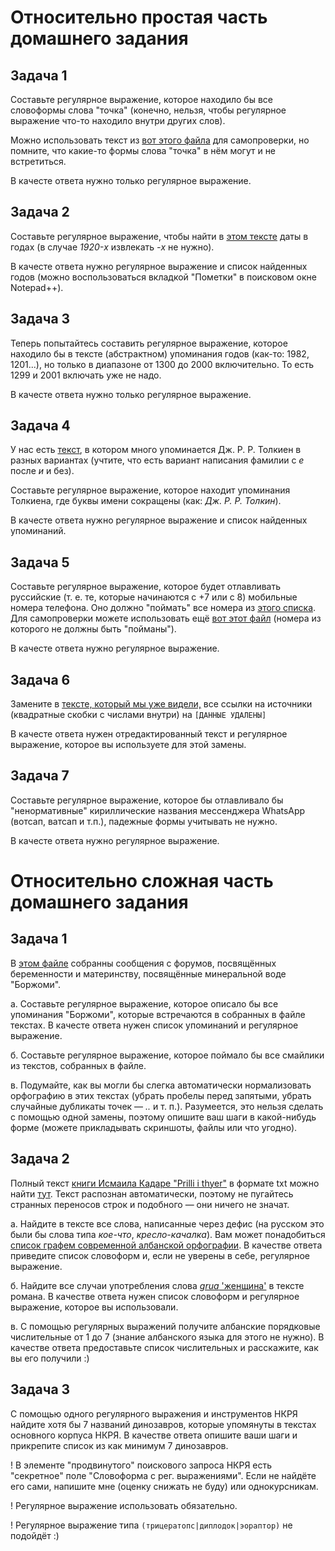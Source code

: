 # Относительно простая часть домашнего задания

## Задача 1

Составьте регулярное выражение, которое находило бы все словоформы слова "точка" (конечно, нельзя, чтобы регулярное выражение что-то находило внутри других слов).

Можно использовать текст из [вот этого файла](https://github.com/volina092/RSUH_intro_compling_ma/blob/1sem_re/1%20%D1%81%D0%B5%D0%BC%D0%B8%D0%BD%D0%B0%D1%80%20(%D0%A0%D0%B5%D0%B3%D1%83%D0%BB%D1%8F%D1%80%D0%BD%D1%8B%D0%B5%20%D0%B2%D1%8B%D1%80%D0%B0%D0%B6%D0%B5%D0%BD%D0%B8%D1%8F)/%D0%A4%D0%B0%D0%B9%D0%BB%D1%8B/hw1.txt) для самопроверки, но помните, что какие-то формы слова "точка" в нём могут и не встретиться.

В качесте ответа нужно только регулярное выражение.

## Задача 2

Составьте регулярное выражение, чтобы найти в [этом тексте](https://github.com/volina092/RSUH_intro_compling_ma/blob/1sem_re/1%20%D1%81%D0%B5%D0%BC%D0%B8%D0%BD%D0%B0%D1%80%20(%D0%A0%D0%B5%D0%B3%D1%83%D0%BB%D1%8F%D1%80%D0%BD%D1%8B%D0%B5%20%D0%B2%D1%8B%D1%80%D0%B0%D0%B6%D0%B5%D0%BD%D0%B8%D1%8F)/%D0%A4%D0%B0%D0%B9%D0%BB%D1%8B/hw2.txt) даты в годах (в случае _1920-x_ извлекать _-x_ не нужно).

В качесте ответа нужно регулярное выражение и список найденных годов (можно воспользоваться вкладкой "Пометки" в поисковом окне Notepad++).

## Задача 3

Теперь попытайтесь составить регулярное выражение, которое находило бы в тексте (абстрактном) упоминания годов (как-то: 1982, 1201...), но только в диапазоне от 1300 до 2000 включительно. То есть 1299 и 2001 включать уже не надо.

В качесте ответа нужно только регулярное выражение.

## Задача 4

У нас есть [текст](https://github.com/volina092/RSUH_intro_compling_ma/blob/1sem_re/1%20%D1%81%D0%B5%D0%BC%D0%B8%D0%BD%D0%B0%D1%80%20(%D0%A0%D0%B5%D0%B3%D1%83%D0%BB%D1%8F%D1%80%D0%BD%D1%8B%D0%B5%20%D0%B2%D1%8B%D1%80%D0%B0%D0%B6%D0%B5%D0%BD%D0%B8%D1%8F)/%D0%A4%D0%B0%D0%B9%D0%BB%D1%8B/hw4.txt), в котором много упоминается Дж. Р. Р. Толкиен в разных вариантах (учтите, что есть вариант написания фамилии с _е_ после _и_ и без).

Cоставьте регулярное выражение, которое находит упоминания Толкиена, где буквы имени сокращены (как: _Дж. Р. Р. Толкин_).

В качесте ответа нужно регулярное выражение и список найденных упоминаний.

## Задача 5

Cоставьте регулярное выражение, которое будет отлавливать руссийские (т. е. те, которые начинаются с +7 или с 8) мобильные номера телефона. Оно должно "поймать" все номера из [этого списка](https://github.com/volina092/RSUH_intro_compling_ma/blob/1sem_re/1%20%D1%81%D0%B5%D0%BC%D0%B8%D0%BD%D0%B0%D1%80%20(%D0%A0%D0%B5%D0%B3%D1%83%D0%BB%D1%8F%D1%80%D0%BD%D1%8B%D0%B5%20%D0%B2%D1%8B%D1%80%D0%B0%D0%B6%D0%B5%D0%BD%D0%B8%D1%8F)/%D0%A4%D0%B0%D0%B9%D0%BB%D1%8B/hw5_true). Для самопроверки можете использовать ещё [вот этот файл](https://github.com/volina092/RSUH_intro_compling_ma/blob/1sem_re/1%20%D1%81%D0%B5%D0%BC%D0%B8%D0%BD%D0%B0%D1%80%20(%D0%A0%D0%B5%D0%B3%D1%83%D0%BB%D1%8F%D1%80%D0%BD%D1%8B%D0%B5%20%D0%B2%D1%8B%D1%80%D0%B0%D0%B6%D0%B5%D0%BD%D0%B8%D1%8F)/%D0%A4%D0%B0%D0%B9%D0%BB%D1%8B/hw5_false) (номера из которого не должны быть "пойманы"). 

В качесте ответа нужно регулярное выражение.

## Задача 6

Замените в [тексте, который мы уже видели,](https://github.com/volina092/RSUH_intro_compling_ma/blob/1sem_re/1%20%D1%81%D0%B5%D0%BC%D0%B8%D0%BD%D0%B0%D1%80%20(%D0%A0%D0%B5%D0%B3%D1%83%D0%BB%D1%8F%D1%80%D0%BD%D1%8B%D0%B5%20%D0%B2%D1%8B%D1%80%D0%B0%D0%B6%D0%B5%D0%BD%D0%B8%D1%8F)/%D0%A4%D0%B0%D0%B9%D0%BB%D1%8B/hw2.txt) все ссылки на источники (квадратные скобки с числами внутри) на `[ДАННЫЕ УДАЛЕНЫ]`

В качесте ответа нужен отредактированный текст и регулярное выражение, которое вы используете для этой замены.

## Задача 7

Составьте регулярное выражение, которое бы отлавливало бы "ненормативные" кириллические названия мессенджера WhatsApp (вотсап, ватсап и т.п.), падежные формы учитывать не нужно.

В качесте ответа нужно регулярное выражение.

# Относительно сложная часть домашнего задания

## Задача 1

В [этом файле](https://github.com/volina092/RSUH_intro_compling_ma/blob/1sem_re/1%20%D1%81%D0%B5%D0%BC%D0%B8%D0%BD%D0%B0%D1%80%20(%D0%A0%D0%B5%D0%B3%D1%83%D0%BB%D1%8F%D1%80%D0%BD%D1%8B%D0%B5%20%D0%B2%D1%8B%D1%80%D0%B0%D0%B6%D0%B5%D0%BD%D0%B8%D1%8F)/%D0%A4%D0%B0%D0%B9%D0%BB%D1%8B/hw_harder1.txt) собранны сообщения с форумов, посвящённых беременности и материнству, посвящённые минеральной воде "Боржоми". 

a. Составьте регулярное выражение, которое описало бы все упоминания "Боржоми", которые встречаются в собранных в файле текстах. В качесте ответа нужен список упоминаний и регулярное выражение.

б. Составьте регулярное выражение, которое поймало бы все смайлики из текстов, собранных в файле.

в. Подумайте, как вы могли бы слегка автоматически нормализовать орфографию в этих текстах (убрать пробелы перед запятыми, убрать случайные дубликаты точек — _.._ и т. п.). Разумеется, это нельзя сделать с помощью одной замены, поэтому опишите ваш шаги в какой-нибудь форме (можете прикладывать скриншоты, файлы или что угодно).

## Задача 2

Полный текст [книги Исмаила Кадаре "Prilli i thyer"](https://en.wikipedia.org/wiki/Broken_April) в формате txt можно найти [тут](). Текст распознан автоматически, поэтому не пугайтесь странных переносов строк и подобного — они ничего не значат.

а. Найдите в тексте все слова, написанные через дефис (на русском это были бы слова типа _кое-что_, _кресло-качалка_). Вам может понадобиться [список графем современной албанской орфографии](https://ru.wikipedia.org/wiki/%D0%90%D0%BB%D0%B1%D0%B0%D0%BD%D1%81%D0%BA%D0%B8%D0%B9_%D0%B0%D0%BB%D1%84%D0%B0%D0%B2%D0%B8%D1%82#%D0%A1%D0%BE%D0%B2%D1%80%D0%B5%D0%BC%D0%B5%D0%BD%D0%BD%D1%8B%D0%B9_%D0%B0%D0%BB%D0%B1%D0%B0%D0%BD%D1%81%D0%BA%D0%B8%D0%B9_%D0%B0%D0%BB%D1%84%D0%B0%D0%B2%D0%B8%D1%82). В качестве ответа приведите список словоформ и, если не уверены в себе, регулярное выражение.

б. Найдите все случаи употребления слова [_grua_ 'женщина'](https://en.wiktionary.org/wiki/grua#Albanian) в тексте романа. В качестве ответа нужен список словоформ и регулярное выражение, которое вы использовали.

в. С помощью регулярных выражений получите албанские порядковые числительные от 1 до 7 (знание албанского языка для этого не нужно). В качестве ответа предоставьте список числительных и расскажите, как вы его получили :)

## Задача 3

С помощью одного регулярного выражения и инструментов НКРЯ найдите хотя бы 7 названий динозавров, которые упомянуты в текстах основного корпуса НКРЯ. В качестве ответа опишите ваши шаги и прикрепите список из как минимум 7 динозавров.

! В элементе "продвинутого" поискового запроса НКРЯ есть "секретное" поле "Словоформа с рег. выражениями". Если не найдёте его сами, напишите мне (оценку снижать не буду) или однокурсникам.

! Регулярное выражение использовать обязательно.

! Регулярное выражение типа `(трицератопс|диплодок|эораптор)` не подойдёт :)

